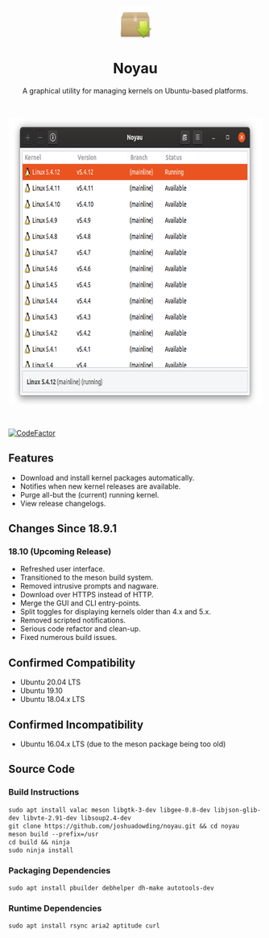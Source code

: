 <p align="center">
    <img width="64" height="64" src="data/images/noyau.png">
</p>

<h1 align="center">
    <b>Noyau</b>
</h1>

<p align="center">
    A graphical utility for managing kernels on Ubuntu-based platforms.
</p>

<br />

<p align="center">
    <img width="720" height="570" src="data/screenshots/main-ubuntu.png">
</p>

<br />

[![CodeFactor](https://www.codefactor.io/repository/github/joshuadowding/noyau/badge)](https://www.codefactor.io/repository/github/joshuadowding/noyau)


<h2>Features</h2>
<ul>
    <li>Download and install kernel packages automatically.</li>
    <li>Notifies when new kernel releases are available.</li>
    <li>Purge all-but the (current) running kernel.</li>
    <li>View release changelogs.</li>
</ul>


<h2>Changes Since 18.9.1</h2>
<h3>18.10 (Upcoming Release)</h3>
<ul>
    <li>Refreshed user interface.</li>
    <li>Transitioned to the meson build system.</li>
    <li>Removed intrusive prompts and nagware.</li>
    <li>Download over HTTPS instead of HTTP.</li>
    <li>Merge the GUI and CLI entry-points.</li>
    <li>Split toggles for displaying kernels older than 4.x and 5.x.</li>
    <li>Removed scripted notifications.</li>
    <li>Serious code refactor and clean-up.</li>
    <li>Fixed numerous build issues.</li>
</ul>


<h2>Confirmed Compatibility</h2>
<ul>
    <li>Ubuntu 20.04 LTS</li>
    <li>Ubuntu 19.10</li>
    <li>Ubuntu 18.04.x LTS</li>
</ul>

<h2>Confirmed Incompatibility</h2>
<ul>
    <li>Ubuntu 16.04.x LTS (due to the meson package being too old)</li>
</ul>

<h2>Source Code</h2>
<h3>Build Instructions</h3>

    sudo apt install valac meson libgtk-3-dev libgee-0.8-dev libjson-glib-dev libvte-2.91-dev libsoup2.4-dev
    git clone https://github.com/joshuadowding/noyau.git && cd noyau
    meson build --prefix=/usr
    cd build && ninja
    sudo ninja install

<h3>Packaging Dependencies</h3>

    sudo apt install pbuilder debhelper dh-make autotools-dev

<h3>Runtime Dependencies</h3>

    sudo apt install rsync aria2 aptitude curl

